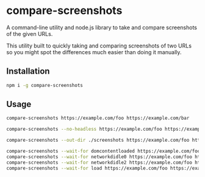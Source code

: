 # compare-screenshots

A command-line utility and node.js library to take and compare screenshots of the given URLs.

This utility built to quickly taking and comparing screenshots of two URLs so you might spot the differences much easier than doing it manually.

## Installation

```sh
npm i -g compare-screenshots
```

## Usage

```sh
compare-screenshots https://example.com/foo https://example.com/bar

compare-screenshots --no-headless https://example.com/foo https://example.com/bar

compare-screenshots --out-dir ./screenshots https://example.com/foo https://example.com/bar

compare-screenshots --wait-for domcontentloaded https://example.com/foo https://example.com/bar
compare-screenshots --wait-for networkdidle0 https://example.com/foo https://example.com/bar
compare-screenshots --wait-for networkdidle2 https://example.com/foo https://example.com/bar
compare-screenshots --wait-for load https://example.com/foo https://example.com/bar
```
